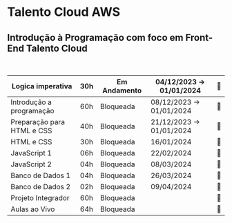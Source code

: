 # Talento Cloud AWS

## Introdução à Programação com foco em Front-End   Talento Cloud     
<BR>

| Logica imperativa | 30h | Em Andamento | 04/12/2023 → 01/01/2024 |📁 |
| --- | --- | --- | --- | --- |
| Introdução a programação | 60h | Bloqueada | 08/12/2023 → 01/01/2024 | 📁 |
| Preparação para HTML e CSS | 40h | Bloqueada | 21/12/2023 → 01/01/2024 | 📁|
| HTML e CSS | 30h | Bloqueada | 16/01/2024  | 📁|
| JavaScript 1 | 06h | Bloqueada | 22/02/2024  | 📁 |
| JavaScript 2 | 04h | Bloqueada | 08/03/2024  |📁 |
| Banco de Dados 1 | 04h | Bloqueada | 26/03/2024  | 📁 |
| Banco de Dados 2 | 02h | Bloqueada | 09/04/2024  |📁 |
| Projeto Integrador | 60h | Bloqueada |  | 📁 |
| Aulas ao Vivo | 64h | Bloqueada |  | 📁 |
